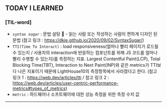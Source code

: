 ## TODAY I LEARNED

### [TIL-word]

- `syntax sugar` : 문법 설탕 🧂 - 읽는 사람 또는 작성하는 사람이 편하게 디자인 된 문법 (참고 링크 : https://dkje.github.io/2020/09/02/SyntaxSugar/)
- `TTI(Time To Interact)` : load responsiveness(얼마나 빨리 페이지가 로드될 수 있는지 / 사용자의 interaction에 반응하는 컴포넌트를 위해 JS 코드를 얼마나 빨리 수행할 수 있는지)를 측정하는 지표. Largest Contentful Paint(LCP), Total Blocking Time(TBT), Interaction to Next Paint(INP)와 같은 metrics가 TTI보다 나은 지표이기 때문에 LightHouse10의 측정항목에서 사라졌다고 한다. (참고 링크 1 : https://web.dev/articles/tti / 참고 링크 2 : https://web.dev/articles/user-centric-performance-metrics#types_of_metrics)
- `metric` : 하드웨어나 소프트웨어에 대한 성능 측정을 위한 측정 수치 값

---
